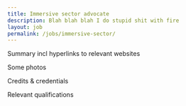 ```yaml
---
title: Immersive sector advocate
description: Blah blah blah I do stupid shit with fire
layout: job
permalink: /jobs/immersive-sector/
---
```


Summary incl hyperlinks to relevant websites

Some photos

Credits & credentials

Relevant qualifications
